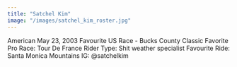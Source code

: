 ```yaml
---
title: "Satchel Kim"
image: "/images/satchel_kim_roster.jpg"
---
```


American
May 23, 2003
Favourite US Race - Bucks County Classic
Favorite Pro Race: Tour De France
Rider Type: Shit weather specialist 
Favourite Ride: Santa Monica Mountains
IG: @satchelkim
